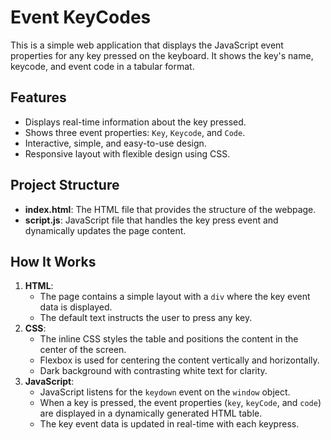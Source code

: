 # Event KeyCodes

This is a simple web application that displays the JavaScript event properties for any key pressed on the keyboard. It shows the key's name, keycode, and event code in a tabular format.

## Features

- Displays real-time information about the key pressed.
- Shows three event properties: `Key`, `Keycode`, and `Code`.
- Interactive, simple, and easy-to-use design.
- Responsive layout with flexible design using CSS.

## Project Structure

- **index.html**: The HTML file that provides the structure of the webpage.
- **script.js**: JavaScript file that handles the key press event and dynamically updates the page content.

## How It Works

1. **HTML**:
   - The page contains a simple layout with a `div` where the key event data is displayed.
   - The default text instructs the user to press any key.
2. **CSS**:
   - The inline CSS styles the table and positions the content in the center of the screen.
   - Flexbox is used for centering the content vertically and horizontally.
   - Dark background with contrasting white text for clarity.
3. **JavaScript**:
   - JavaScript listens for the `keydown` event on the `window` object.
   - When a key is pressed, the event properties (`key`, `keyCode`, and `code`) are displayed in a dynamically generated HTML table.
   - The key event data is updated in real-time with each keypress.


